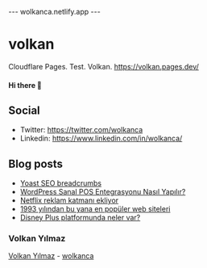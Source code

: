 ---  wolkanca.netlify.app ---
# volkan
Cloudflare Pages. Test. Volkan. https://volkan.pages.dev/

#### Hi there 👋

## Social
- Twitter: https://twitter.com/wolkanca
- Linkedin: https://www.linkedin.com/in/wolkanca/


## Blog posts
<!-- BLOG-POST-LIST:START -->
- [Yoast SEO breadcrumbs](https://wolkanca.com/yoast-seo-breadcrumbs/)
- [WordPress Sanal POS Entegrasyonu Nasıl Yapılır?](https://wolkanca.com/wordpress-sanal-pos-entegrasyonu-nasil-yapilir/)
- [Netflix reklam katmanı ekliyor](https://wolkanca.com/netflix-reklam-katmani-ekliyor/)
- [1993 yılından bu yana en popüler web siteleri](https://wolkanca.com/1993-yilindan-bu-yana-en-populer-web-siteleri-2/)
- [Disney Plus platformunda neler var?](https://wolkanca.com/disney-plus-platformunda-neler-var/)
<!-- BLOG-POST-LIST:END -->


### Volkan Yılmaz

[Volkan Yılmaz](https://volkanyilmaz.com.tr/) - [wolkanca](https://wolkanca.com/)


